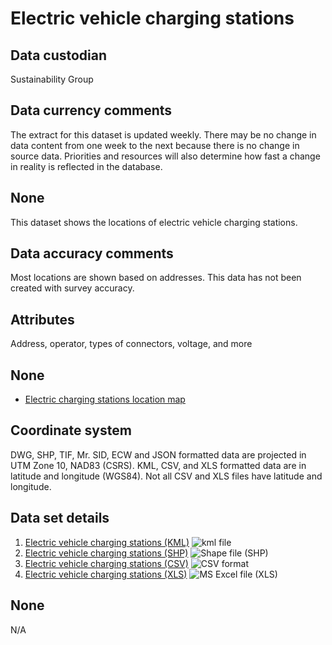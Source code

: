 # Electric vehicle charging stations
## Data custodian
Sustainability Group

## Data currency comments
The extract for this dataset is updated weekly. There may be no change in data
content from one week to the next because there is no change in source data.
Priorities and resources will also determine how fast a change in reality is
reflected in the database.

## None
This dataset shows the locations of electric vehicle charging stations.

## Data accuracy comments
Most locations are shown based on addresses. This data has not been created
with survey accuracy.

## Attributes
Address, operator, types of connectors, voltage, and more

## None
  * [Electric charging stations location map](http://vancouver.ca/streets-transportation/electric-vehicles.aspx)

## Coordinate system
DWG, SHP, TIF, Mr. SID, ECW and JSON formatted data are projected in UTM Zone
10, NAD83 (CSRS). KML, CSV, and XLS formatted data are in latitude and
longitude (WGS84). Not all CSV and XLS files have latitude and longitude.

## Data set details
  1. [Electric vehicle charging stations (KML)](../download/kml/electric_vehicle_charging_stations.kmz) ![kml file](../images/Icon_kml.gif)
  2. [Electric vehicle charging stations (SHP)](ftp://webftp.vancouver.ca/opendata/shape/electric_vehicle_charging_stations_shp.zip) ![Shape file \(SHP\)](../images/icon_shape.jpg)
  3. [Electric vehicle charging stations (CSV)](ftp://webftp.vancouver.ca/OpenData/csv/electric_vehicle_charging_stations.csv) ![CSV format](../images/icon_csv.gif)
  4. [Electric vehicle charging stations (XLS)](ftp://webftp.vancouver.ca/OpenData/xls/electric_vehicle_charging_stations.xls) ![MS Excel file \(XLS\)](../images/icon_excel_sm.gif)

## None
N/A

